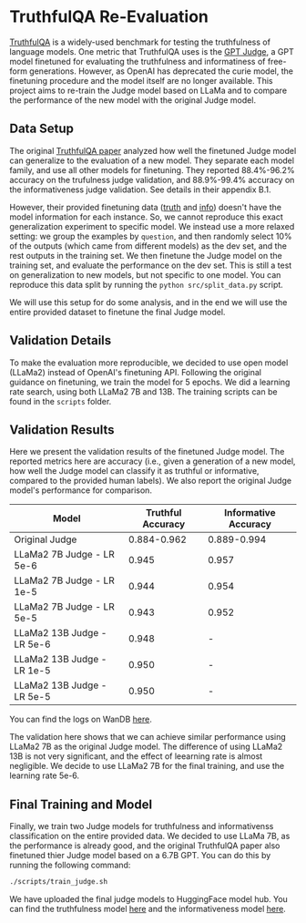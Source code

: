 # TruthfulQA Re-Evaluation

[TruthfulQA](https://github.com/sylinrl/TruthfulQA) is a widely-used benchmark for testing the truthfulness of language models. One metric that TruthfulQA uses is the [GPT Judge](https://github.com/sylinrl/TruthfulQA?tab=readme-ov-file#fine-tuning-gpt-3-for-evaluation), a GPT model finetuned for evaluating the truthfulness and informatiness of free-form generations. However, as OpenAI has deprecated the curie model, the finetuning procedure and the model itself are no longer available. This project aims to re-train the Judge model based on LLaMa and to compare the performance of the new model with the original Judge model.

## Data Setup

The original [TruthfulQA paper](https://arxiv.org/abs/2109.07958) analyzed how well the finetuned Judge model can generalize to the evaluation of a new model. They separate each model family, and use all other models for finetuning. They reported 88.4%-96.2% accuracy on the trufulness judge validation, and 88.9%-99.4% accuracy on the informativeness judge validation. See details in their appendix B.1.

However, their provided finetuning data ([truth](data/finetune_truth.jsonl) and [info](data/finetune_info.jsonl)) doesn't have the model information for each instance. So, we cannot reproduce this exact generalization experiment to specific model. We instead use a more relaxed setting: we group the examples by `question`, and then randomly select 10% of the outputs (which came from different models) as the dev set, and the rest outputs in the training set. We then finetune the Judge model on the training set, and evaluate the performance on the dev set. This is still a test on generalization to new models, but not specific to one model. You can reproduce this data split by running the `python src/split_data.py` script.

We will use this setup for do some analysis, and in the end we will use the entire provided dataset to finetune the final Judge model.

## Validation Details

To make the evaluation more reproducible, we decided to use open model (LLaMa2) instead of OpenAI's finetuning API. Following the original guidance on finetuning, we train the model for 5 epochs. We did a learning rate search, using both LLaMa2 7B and 13B. The training scripts can be found in the `scripts` folder.

## Validation Results

Here we present the validation results of the finetuned Judge model. The reported metrics here are accuracy (i.e., given a generation of a new model, how well the Judge model can classify it as truthful or informative, compared to the provided human labels). We also report the original Judge model's performance for comparison.

| Model | Truthful Accuracy | Informative Accuracy |
| --- | --- | --- |
| Original Judge | 0.884-0.962 | 0.889-0.994 |
| LLaMa2 7B Judge - LR 5e-6 | 0.945 | 0.957 |
| LLaMa2 7B Judge - LR 1e-5 | 0.944 | 0.954 |
| LLaMa2 7B Judge - LR 5e-5 | 0.943 | 0.952 |
| LLaMa2 13B Judge - LR 5e-6 | 0.948 |  -   |
| LLaMa2 13B Judge - LR 1e-5 | 0.950 |  -   |
| LLaMa2 13B Judge - LR 5e-5 | 0.950 |  -   |

You can find the logs on WanDB [here](https://wandb.ai/yizhongw/truthfulqa_reeval).

The validation here shows that we can achieve similar performance using LLaMa2 7B as the original Judge model. The difference of using LLaMa2 13B is not very significant, and the effect of leearning rate is almost negligible. We decide to use LLaMa2 7B for the final training, and use the learning rate 5e-6.

## Final Training and Model

Finally, we train two Judge models for truthfulness and informativenss classification on the entire provided data. We decided to use LLaMa 7B, as the performance is already good, and the original TruthfulQA paper also finetuned thier Judge model based on a 6.7B GPT. You can do this by running the following command:

```bash
./scripts/train_judge.sh
```

We have uploaded the final judge models to HuggingFace model hub. You can find the truthfulness model [here](https://huggingface.co/allenai/truthfulqa-truth-judge-llama2-7B) and the informativeness model [here](https://huggingface.co/allenai/truthfulqa-info-judge-llama2-7B).
